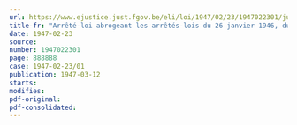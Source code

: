 ```yaml
---
url: https://www.ejustice.just.fgov.be/eli/loi/1947/02/23/1947022301/justel
title-fr: "Arrêté-loi abrogeant les arrêtés-lois du 26 janvier 1946, du 29 octobre 1946, du 15 novembre 1946 et du 22 février 1947, relatifs au paiement des subventions entrant dans le cadre de la politique d'intervention en matière de ravitaillement du pays"
date: 1947-02-23
source:
number: 1947022301
page: 888888
case: 1947-02-23/01
publication: 1947-03-12
starts:
modifies:
pdf-original:
pdf-consolidated:
---
```


